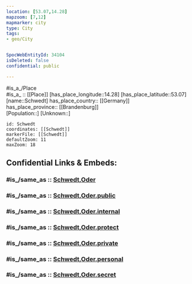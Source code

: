 ```yaml
---
location: [53.07,14.28] 
mapzoom: [7,12] 
mapmarker: city 
type: City
tags:
- geo/City


SpocWebEntityId: 34104
isDeleted: false
confidential: public

---
```

#is_a_/Place  
#is_a_ :: [[Place]] 
[has_place_longitude::14.28] 
[has_place_latitude::53.07] 
[name::Schwedt] 
has_place_country:: [[Germany]]  
has_place_province:: [[Brandenburg]]  
[Population::] 
[Unknown::] 


```leaflet
id: Schwedt
coordinates: [[Schwedt]] 
markerFile: [[Schwedt]] 
defaultZoom: 11 
maxZoom: 18
```


## Confidential Links & Embeds: 

### #is_/same_as :: [Schwedt,Oder](/_Standards/Earth/Continent/Europe/Europe~Central/Germany/Germany~East/Brandenburg/counties~Brandenburg/Uckermark/cities~Uckermark/Schwedt,Oder.md) 

### #is_/same_as :: [Schwedt,Oder.public](/_public/Earth/Continent/Europe/Europe~Central/Germany/Germany~East/Brandenburg/counties~Brandenburg/Uckermark/cities~Uckermark/Schwedt,Oder.public.md) 

### #is_/same_as :: [Schwedt,Oder.internal](/_internal/Earth/Continent/Europe/Europe~Central/Germany/Germany~East/Brandenburg/counties~Brandenburg/Uckermark/cities~Uckermark/Schwedt,Oder.internal.md) 

### #is_/same_as :: [Schwedt,Oder.protect](/_protect/Earth/Continent/Europe/Europe~Central/Germany/Germany~East/Brandenburg/counties~Brandenburg/Uckermark/cities~Uckermark/Schwedt,Oder.protect.md) 

### #is_/same_as :: [Schwedt,Oder.private](/_private/Earth/Continent/Europe/Europe~Central/Germany/Germany~East/Brandenburg/counties~Brandenburg/Uckermark/cities~Uckermark/Schwedt,Oder.private.md) 

### #is_/same_as :: [Schwedt,Oder.personal](/_personal/Earth/Continent/Europe/Europe~Central/Germany/Germany~East/Brandenburg/counties~Brandenburg/Uckermark/cities~Uckermark/Schwedt,Oder.personal.md) 

### #is_/same_as :: [Schwedt,Oder.secret](/_secret/Earth/Continent/Europe/Europe~Central/Germany/Germany~East/Brandenburg/counties~Brandenburg/Uckermark/cities~Uckermark/Schwedt,Oder.secret.md)


